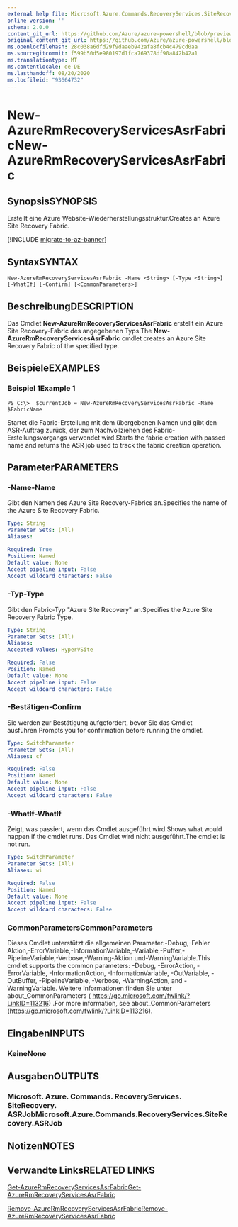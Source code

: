 ```yaml
---
external help file: Microsoft.Azure.Commands.RecoveryServices.SiteRecovery.dll-Help.xml
online version: ''
schema: 2.0.0
content_git_url: https://github.com/Azure/azure-powershell/blob/preview/src/ResourceManager/RecoveryServices.SiteRecovery/Commands.RecoveryServices.SiteRecovery/help/New-AzureRmRecoveryServicesAsrFabric.md
original_content_git_url: https://github.com/Azure/azure-powershell/blob/preview/src/ResourceManager/RecoveryServices.SiteRecovery/Commands.RecoveryServices.SiteRecovery/help/New-AzureRmRecoveryServicesAsrFabric.md
ms.openlocfilehash: 28c038a6dfd29f9daaeb942afa8fcb4c479cd0aa
ms.sourcegitcommit: f599b50d5e980197d1fca769378df90a842b42a1
ms.translationtype: MT
ms.contentlocale: de-DE
ms.lasthandoff: 08/20/2020
ms.locfileid: "93664732"
---
```

# <span data-ttu-id="0b94f-101">New-AzureRmRecoveryServicesAsrFabric</span><span class="sxs-lookup"><span data-stu-id="0b94f-101">New-AzureRmRecoveryServicesAsrFabric</span></span>

## <span data-ttu-id="0b94f-102">Synopsis</span><span class="sxs-lookup"><span data-stu-id="0b94f-102">SYNOPSIS</span></span>
<span data-ttu-id="0b94f-103">Erstellt eine Azure Website-Wiederherstellungsstruktur.</span><span class="sxs-lookup"><span data-stu-id="0b94f-103">Creates an Azure Site Recovery Fabric.</span></span>

[!INCLUDE [migrate-to-az-banner](../../includes/migrate-to-az-banner.md)]

## <span data-ttu-id="0b94f-104">Syntax</span><span class="sxs-lookup"><span data-stu-id="0b94f-104">SYNTAX</span></span>

```
New-AzureRmRecoveryServicesAsrFabric -Name <String> [-Type <String>] [-WhatIf] [-Confirm] [<CommonParameters>]
```

## <span data-ttu-id="0b94f-105">Beschreibung</span><span class="sxs-lookup"><span data-stu-id="0b94f-105">DESCRIPTION</span></span>
<span data-ttu-id="0b94f-106">Das Cmdlet **New-AzureRmRecoveryServicesAsrFabric** erstellt ein Azure Site Recovery-Fabric des angegebenen Typs.</span><span class="sxs-lookup"><span data-stu-id="0b94f-106">The **New-AzureRmRecoveryServicesAsrFabric** cmdlet creates an Azure Site Recovery Fabric of the specified type.</span></span>

## <span data-ttu-id="0b94f-107">Beispiele</span><span class="sxs-lookup"><span data-stu-id="0b94f-107">EXAMPLES</span></span>

### <span data-ttu-id="0b94f-108">Beispiel 1</span><span class="sxs-lookup"><span data-stu-id="0b94f-108">Example 1</span></span>
```
PS C:\>  $currentJob = New-AzureRmRecoveryServicesAsrFabric -Name $FabricName
```

<span data-ttu-id="0b94f-109">Startet die Fabric-Erstellung mit dem übergebenen Namen und gibt den ASR-Auftrag zurück, der zum Nachvollziehen des Fabric-Erstellungsvorgangs verwendet wird.</span><span class="sxs-lookup"><span data-stu-id="0b94f-109">Starts the fabric creation with passed name and returns the ASR job used to track the fabric creation operation.</span></span>

## <span data-ttu-id="0b94f-110">Parameter</span><span class="sxs-lookup"><span data-stu-id="0b94f-110">PARAMETERS</span></span>

### <span data-ttu-id="0b94f-111">-Name</span><span class="sxs-lookup"><span data-stu-id="0b94f-111">-Name</span></span>
<span data-ttu-id="0b94f-112">Gibt den Namen des Azure Site Recovery-Fabrics an.</span><span class="sxs-lookup"><span data-stu-id="0b94f-112">Specifies the name of the Azure Site Recovery Fabric.</span></span>

```yaml
Type: String
Parameter Sets: (All)
Aliases: 

Required: True
Position: Named
Default value: None
Accept pipeline input: False
Accept wildcard characters: False
```

### <span data-ttu-id="0b94f-113">-Typ</span><span class="sxs-lookup"><span data-stu-id="0b94f-113">-Type</span></span>
<span data-ttu-id="0b94f-114">Gibt den Fabric-Typ "Azure Site Recovery" an.</span><span class="sxs-lookup"><span data-stu-id="0b94f-114">Specifies the Azure Site Recovery Fabric Type.</span></span>

```yaml
Type: String
Parameter Sets: (All)
Aliases: 
Accepted values: HyperVSite

Required: False
Position: Named
Default value: None
Accept pipeline input: False
Accept wildcard characters: False
```

### <span data-ttu-id="0b94f-115">-Bestätigen</span><span class="sxs-lookup"><span data-stu-id="0b94f-115">-Confirm</span></span>
<span data-ttu-id="0b94f-116">Sie werden zur Bestätigung aufgefordert, bevor Sie das Cmdlet ausführen.</span><span class="sxs-lookup"><span data-stu-id="0b94f-116">Prompts you for confirmation before running the cmdlet.</span></span>

```yaml
Type: SwitchParameter
Parameter Sets: (All)
Aliases: cf

Required: False
Position: Named
Default value: None
Accept pipeline input: False
Accept wildcard characters: False
```

### <span data-ttu-id="0b94f-117">-WhatIf</span><span class="sxs-lookup"><span data-stu-id="0b94f-117">-WhatIf</span></span>
<span data-ttu-id="0b94f-118">Zeigt, was passiert, wenn das Cmdlet ausgeführt wird.</span><span class="sxs-lookup"><span data-stu-id="0b94f-118">Shows what would happen if the cmdlet runs.</span></span> <span data-ttu-id="0b94f-119">Das Cmdlet wird nicht ausgeführt.</span><span class="sxs-lookup"><span data-stu-id="0b94f-119">The cmdlet is not run.</span></span>

```yaml
Type: SwitchParameter
Parameter Sets: (All)
Aliases: wi

Required: False
Position: Named
Default value: None
Accept pipeline input: False
Accept wildcard characters: False
```

### <span data-ttu-id="0b94f-120">CommonParameters</span><span class="sxs-lookup"><span data-stu-id="0b94f-120">CommonParameters</span></span>
<span data-ttu-id="0b94f-121">Dieses Cmdlet unterstützt die allgemeinen Parameter:-Debug,-Fehler Aktion,-ErrorVariable,-InformationVariable,-Variable,-Puffer,-PipelineVariable,-Verbose,-Warning-Aktion und-WarningVariable.</span><span class="sxs-lookup"><span data-stu-id="0b94f-121">This cmdlet supports the common parameters: -Debug, -ErrorAction, -ErrorVariable, -InformationAction, -InformationVariable, -OutVariable, -OutBuffer, -PipelineVariable, -Verbose, -WarningAction, and -WarningVariable.</span></span> <span data-ttu-id="0b94f-122">Weitere Informationen finden Sie unter about_CommonParameters ( https://go.microsoft.com/fwlink/?LinkID=113216) .</span><span class="sxs-lookup"><span data-stu-id="0b94f-122">For more information, see about_CommonParameters (https://go.microsoft.com/fwlink/?LinkID=113216).</span></span>

## <span data-ttu-id="0b94f-123">Eingaben</span><span class="sxs-lookup"><span data-stu-id="0b94f-123">INPUTS</span></span>

### <span data-ttu-id="0b94f-124">Keine</span><span class="sxs-lookup"><span data-stu-id="0b94f-124">None</span></span>

## <span data-ttu-id="0b94f-125">Ausgaben</span><span class="sxs-lookup"><span data-stu-id="0b94f-125">OUTPUTS</span></span>

### <span data-ttu-id="0b94f-126">Microsoft. Azure. Commands. RecoveryServices. SiteRecovery. ASRJob</span><span class="sxs-lookup"><span data-stu-id="0b94f-126">Microsoft.Azure.Commands.RecoveryServices.SiteRecovery.ASRJob</span></span>

## <span data-ttu-id="0b94f-127">Notizen</span><span class="sxs-lookup"><span data-stu-id="0b94f-127">NOTES</span></span>

## <span data-ttu-id="0b94f-128">Verwandte Links</span><span class="sxs-lookup"><span data-stu-id="0b94f-128">RELATED LINKS</span></span>

[<span data-ttu-id="0b94f-129">Get-AzureRmRecoveryServicesAsrFabric</span><span class="sxs-lookup"><span data-stu-id="0b94f-129">Get-AzureRmRecoveryServicesAsrFabric</span></span>](./Get-AzureRmRecoveryServicesAsrFabric.md)

[<span data-ttu-id="0b94f-130">Remove-AzureRmRecoveryServicesAsrFabric</span><span class="sxs-lookup"><span data-stu-id="0b94f-130">Remove-AzureRmRecoveryServicesAsrFabric</span></span>](./Remove-AzureRmRecoveryServicesAsrFabric.md)
